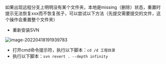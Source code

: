 如果出现远程分支上明明没有某个文件夹，本地是missing（删除）状态，重置时提示无法恢复xxx而不恢复孩子，可以尝试以下方法（先提交需要提交的文件，这个操作会重置整个文件夹）

- 重新安装SVN

![image-20220418191939783](https://cdn.jsdelivr.net/gh/YuzikiRain/ImageBed/img/image-20220418191939783.png)

- 打开cmd命令提示符，执行以下脚本：`cd /d 工程目录`
- 执行以下脚本：`svn revert . --depth infinity`